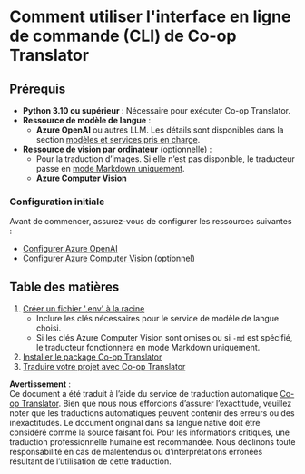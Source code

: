 <!--
CO_OP_TRANSLATOR_METADATA:
{
  "original_hash": "d8eec418d6325416b9fab19a2dfcbf41",
  "translation_date": "2025-05-06T17:52:20+00:00",
  "source_file": "getting_started/command-line-guide/command-line-guide.md",
  "language_code": "fr"
}
-->
# Comment utiliser l'interface en ligne de commande (CLI) de Co-op Translator

## Prérequis

- **Python 3.10 ou supérieur** : Nécessaire pour exécuter Co-op Translator.
- **Ressource de modèle de langue** :  
  - **Azure OpenAI** ou autres LLM. Les détails sont disponibles dans la section [modèles et services pris en charge](../../../../README.md).
- **Ressource de vision par ordinateur** (optionnelle) :  
  - Pour la traduction d’images. Si elle n’est pas disponible, le traducteur passe en [mode Markdown uniquement](../markdown-only-mode.md).  
  - **Azure Computer Vision**

### Configuration initiale

Avant de commencer, assurez-vous de configurer les ressources suivantes :

- [Configurer Azure OpenAI](../set-up-resources/set-up-azure-openai.md)  
- [Configurer Azure Computer Vision](../set-up-resources/set-up-azure-computer-vision.md) (optionnel)

## Table des matières

1. [Créer un fichier '.env' à la racine](./create-env-file.md)  
   - Inclure les clés nécessaires pour le service de modèle de langue choisi.  
   - Si les clés Azure Computer Vision sont omises ou si `-md` est spécifié, le traducteur fonctionnera en mode Markdown uniquement.  
3. [Installer le package Co-op Translator](./install-package.md)  
4. [Traduire votre projet avec Co-op Translator](./translator-your-project.md)

**Avertissement** :  
Ce document a été traduit à l’aide du service de traduction automatique [Co-op Translator](https://github.com/Azure/co-op-translator). Bien que nous nous efforcions d’assurer l’exactitude, veuillez noter que les traductions automatiques peuvent contenir des erreurs ou des inexactitudes. Le document original dans sa langue native doit être considéré comme la source faisant foi. Pour les informations critiques, une traduction professionnelle humaine est recommandée. Nous déclinons toute responsabilité en cas de malentendus ou d’interprétations erronées résultant de l’utilisation de cette traduction.